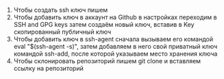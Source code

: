 1. Чтобы создать ssh ключ пишем 
2. Чтобы добавить ключ в аккаунт на Github в настройках переходим в SSH and GPG keys затем создаём новый ключ, вставив в Key скопированный публичный ключ
3. Чтобы добавить ключ в ssh-agent сначала вызываем его командой eval "$(ssh-agent -s)", затем добавляем в него свой приватный ключ командой ssh-add, после которой указываем место хранения ключа
4. Чтобы склонировать репозиторий пишем git clone и вставляем ссылку на репозиторий
